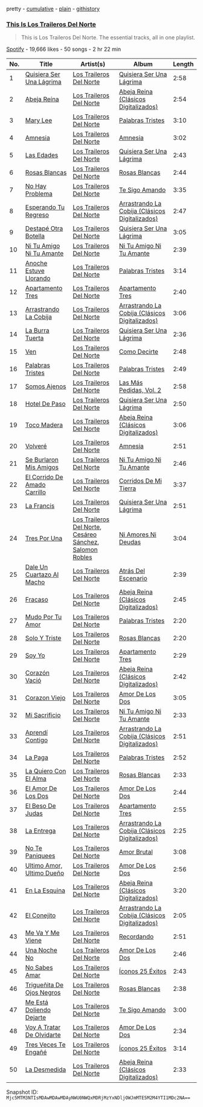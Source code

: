 pretty - [cumulative](/playlists/cumulative/37i9dQZF1DZ06evO3SlD0O.md) - [plain](/playlists/plain/37i9dQZF1DZ06evO3SlD0O) - [githistory](https://github.githistory.xyz/mackorone/spotify-playlist-archive/blob/main/playlists/plain/37i9dQZF1DZ06evO3SlD0O)

### [This Is Los Traileros Del Norte](https://open.spotify.com/playlist/37i9dQZF1DZ06evO3SlD0O)

> This is Los Traileros Del Norte\. The essential tracks, all in one playlist.

[Spotify](https://open.spotify.com/user/spotify) - 19,666 likes - 50 songs - 2 hr 22 min

| No. | Title | Artist(s) | Album | Length |
|---|---|---|---|---|
| 1 | [Quisiera Ser Una Lágrima](https://open.spotify.com/track/3OoTWhcb1NL1R1aop3An2H) | [Los Traileros Del Norte](https://open.spotify.com/artist/6ySHNrLBDCdYRyQKGfsZ37) | [Quisiera Ser Una Lágrima](https://open.spotify.com/album/0VY9UhKG9EBpuuvThP8UU7) | 2:58 |
| 2 | [Abeja Reína](https://open.spotify.com/track/2m5ePayanrtB3LWWiKxVEg) | [Los Traileros Del Norte](https://open.spotify.com/artist/6ySHNrLBDCdYRyQKGfsZ37) | [Abeja Reina \(Clásicos Digitalizados\)](https://open.spotify.com/album/6BnRsg4J1Y3HQsJlcrwEZi) | 2:54 |
| 3 | [Mary Lee](https://open.spotify.com/track/7FGMeXrwpKVFcoCHnslE4J) | [Los Traileros Del Norte](https://open.spotify.com/artist/6ySHNrLBDCdYRyQKGfsZ37) | [Palabras Tristes](https://open.spotify.com/album/5AZuEf75Kcau9PQOR88PLo) | 3:10 |
| 4 | [Amnesia](https://open.spotify.com/track/2ZT0rXwm3h0FaGgA5CLzGt) | [Los Traileros Del Norte](https://open.spotify.com/artist/6ySHNrLBDCdYRyQKGfsZ37) | [Amnesia](https://open.spotify.com/album/7303vr0nPaEu0hGye4S4rz) | 3:02 |
| 5 | [Las Edades](https://open.spotify.com/track/1zlh34h2BSn438NY6Beqm2) | [Los Traileros Del Norte](https://open.spotify.com/artist/6ySHNrLBDCdYRyQKGfsZ37) | [Quisiera Ser Una Lágrima](https://open.spotify.com/album/0VY9UhKG9EBpuuvThP8UU7) | 2:43 |
| 6 | [Rosas Blancas](https://open.spotify.com/track/5TJaE686PQ1CA1qvQuo8Fn) | [Los Traileros Del Norte](https://open.spotify.com/artist/6ySHNrLBDCdYRyQKGfsZ37) | [Rosas Blancas](https://open.spotify.com/album/6K3skX1EmX7Dn56MjhnuC8) | 2:44 |
| 7 | [No Hay Problema](https://open.spotify.com/track/1LWtg5KjYtT9K294nSO92c) | [Los Traileros Del Norte](https://open.spotify.com/artist/6ySHNrLBDCdYRyQKGfsZ37) | [Te Sigo Amando](https://open.spotify.com/album/0xJaR0dKgvuTm8Y7yNq5u4) | 3:35 |
| 8 | [Esperando Tu Regreso](https://open.spotify.com/track/3vJiuzSI33U3hs58E5QOOp) | [Los Traileros Del Norte](https://open.spotify.com/artist/6ySHNrLBDCdYRyQKGfsZ37) | [Arrastrando La Cobija \(Clásicos Digitalizados\)](https://open.spotify.com/album/7oIVq1jmETB2pIjmi1x2EK) | 2:47 |
| 9 | [Destapé Otra Botella](https://open.spotify.com/track/1kchtVnM8zZJXGgugsHhuL) | [Los Traileros Del Norte](https://open.spotify.com/artist/6ySHNrLBDCdYRyQKGfsZ37) | [Quisiera Ser Una Lágrima](https://open.spotify.com/album/0VY9UhKG9EBpuuvThP8UU7) | 3:05 |
| 10 | [Ni Tu Amigo Ni Tu Amante](https://open.spotify.com/track/2SeZ4jqXC5gFGaMrIDJOr2) | [Los Traileros Del Norte](https://open.spotify.com/artist/6ySHNrLBDCdYRyQKGfsZ37) | [Ni Tu Amigo Ni Tu Amante](https://open.spotify.com/album/71FVSUhY9SHjYXYr0DePhJ) | 2:39 |
| 11 | [Anoche Estuve Llorando](https://open.spotify.com/track/2HG6dbqVUBQQEe9JtyTns1) | [Los Traileros Del Norte](https://open.spotify.com/artist/6ySHNrLBDCdYRyQKGfsZ37) | [Palabras Tristes](https://open.spotify.com/album/5AZuEf75Kcau9PQOR88PLo) | 3:14 |
| 12 | [Apartamento Tres](https://open.spotify.com/track/2GMXI3Bhz9GPXMpOWLv4L3) | [Los Traileros Del Norte](https://open.spotify.com/artist/6ySHNrLBDCdYRyQKGfsZ37) | [Apartamento Tres](https://open.spotify.com/album/1axHtpxjBiwMIxjm6AyzRR) | 2:40 |
| 13 | [Arrastrando La Cobija](https://open.spotify.com/track/1eKN8fGmXwsOg5mBfQD2KI) | [Los Traileros Del Norte](https://open.spotify.com/artist/6ySHNrLBDCdYRyQKGfsZ37) | [Arrastrando La Cobija \(Clásicos Digitalizados\)](https://open.spotify.com/album/7oIVq1jmETB2pIjmi1x2EK) | 3:06 |
| 14 | [La Burra Tuerta](https://open.spotify.com/track/4kcODJ1E30HoJA6zhwvNqC) | [Los Traileros Del Norte](https://open.spotify.com/artist/6ySHNrLBDCdYRyQKGfsZ37) | [Quisiera Ser Una Lágrima](https://open.spotify.com/album/0VY9UhKG9EBpuuvThP8UU7) | 2:36 |
| 15 | [Ven](https://open.spotify.com/track/1yUMetUWBf8xoh8XBa4PZm) | [Los Traileros Del Norte](https://open.spotify.com/artist/6ySHNrLBDCdYRyQKGfsZ37) | [Como Decirte](https://open.spotify.com/album/3zMm3HTIhFivAyQOSHjfYy) | 2:48 |
| 16 | [Palabras Tristes](https://open.spotify.com/track/0mrX7N28wFzFpkkeCGLCix) | [Los Traileros Del Norte](https://open.spotify.com/artist/6ySHNrLBDCdYRyQKGfsZ37) | [Palabras Tristes](https://open.spotify.com/album/5AZuEf75Kcau9PQOR88PLo) | 2:49 |
| 17 | [Somos Ajenos](https://open.spotify.com/track/2ssVqXLiCALogRNO6MNr4k) | [Los Traileros Del Norte](https://open.spotify.com/artist/6ySHNrLBDCdYRyQKGfsZ37) | [Las Más Pedidas, Vol\. 2](https://open.spotify.com/album/4FYk7meQNVhlLc9XyU44xP) | 2:58 |
| 18 | [Hotel De Paso](https://open.spotify.com/track/5nFMsTQAVRBUIiqLstuO2t) | [Los Traileros Del Norte](https://open.spotify.com/artist/6ySHNrLBDCdYRyQKGfsZ37) | [Quisiera Ser Una Lágrima](https://open.spotify.com/album/0VY9UhKG9EBpuuvThP8UU7) | 2:50 |
| 19 | [Toco Madera](https://open.spotify.com/track/2qyQTvoprTG6xk05FCtRt7) | [Los Traileros Del Norte](https://open.spotify.com/artist/6ySHNrLBDCdYRyQKGfsZ37) | [Abeja Reina \(Clásicos Digitalizados\)](https://open.spotify.com/album/6BnRsg4J1Y3HQsJlcrwEZi) | 3:06 |
| 20 | [Volveré](https://open.spotify.com/track/7apr6hZDvyayZr4LNBycfb) | [Los Traileros Del Norte](https://open.spotify.com/artist/6ySHNrLBDCdYRyQKGfsZ37) | [Amnesia](https://open.spotify.com/album/7303vr0nPaEu0hGye4S4rz) | 2:51 |
| 21 | [Se Burlaron Mis Amigos](https://open.spotify.com/track/4U3s9W6mUbWHSZqYrXdEUv) | [Los Traileros Del Norte](https://open.spotify.com/artist/6ySHNrLBDCdYRyQKGfsZ37) | [Ni Tu Amigo Ni Tu Amante](https://open.spotify.com/album/71FVSUhY9SHjYXYr0DePhJ) | 2:46 |
| 22 | [El Corrido De Amado Carrillo](https://open.spotify.com/track/0XPviPLJvtGHBuSALz9NPY) | [Los Traileros Del Norte](https://open.spotify.com/artist/6ySHNrLBDCdYRyQKGfsZ37) | [Corridos De Mi Tierra](https://open.spotify.com/album/0raXaTso2qdOhLbiopH14V) | 3:37 |
| 23 | [La Francis](https://open.spotify.com/track/4eFGhgj9hRAhkBRMkrPWlt) | [Los Traileros Del Norte](https://open.spotify.com/artist/6ySHNrLBDCdYRyQKGfsZ37) | [Quisiera Ser Una Lágrima](https://open.spotify.com/album/0VY9UhKG9EBpuuvThP8UU7) | 2:51 |
| 24 | [Tres Por Una](https://open.spotify.com/track/7961JijxsrpZXUzWkquseT) | [Los Traileros Del Norte](https://open.spotify.com/artist/6ySHNrLBDCdYRyQKGfsZ37), [Cesáreo Sánchez](https://open.spotify.com/artist/6swcGvbGZVTU3bXVWlOGif), [Salomon Robles](https://open.spotify.com/artist/3jOuCnGTTFjtYMmTinOtOu) | [Ni Amores Ni Deudas](https://open.spotify.com/album/5fS4LxjG24Bqes41kyq7XY) | 3:04 |
| 25 | [Dale Un Cuartazo Al Macho](https://open.spotify.com/track/5CaVmNwvbF9ryrr8RNWr7u) | [Los Traileros Del Norte](https://open.spotify.com/artist/6ySHNrLBDCdYRyQKGfsZ37) | [Atrás Del Escenario](https://open.spotify.com/album/68uz1T0TeyArcH2MMVy6Kl) | 2:39 |
| 26 | [Fracaso](https://open.spotify.com/track/45k71bk9yCZioceJ3umVzC) | [Los Traileros Del Norte](https://open.spotify.com/artist/6ySHNrLBDCdYRyQKGfsZ37) | [Abeja Reina \(Clásicos Digitalizados\)](https://open.spotify.com/album/6BnRsg4J1Y3HQsJlcrwEZi) | 2:45 |
| 27 | [Mudo Por Tu Amor](https://open.spotify.com/track/0zItQwc6k71g0smaBjrng1) | [Los Traileros Del Norte](https://open.spotify.com/artist/6ySHNrLBDCdYRyQKGfsZ37) | [Palabras Tristes](https://open.spotify.com/album/5AZuEf75Kcau9PQOR88PLo) | 2:20 |
| 28 | [Solo Y Triste](https://open.spotify.com/track/2GNsqriWKJlqCaMCvfTW9H) | [Los Traileros Del Norte](https://open.spotify.com/artist/6ySHNrLBDCdYRyQKGfsZ37) | [Rosas Blancas](https://open.spotify.com/album/6K3skX1EmX7Dn56MjhnuC8) | 2:20 |
| 29 | [Soy Yo](https://open.spotify.com/track/3oPJCw88AtWLFRtFoEsoza) | [Los Traileros Del Norte](https://open.spotify.com/artist/6ySHNrLBDCdYRyQKGfsZ37) | [Apartamento Tres](https://open.spotify.com/album/1axHtpxjBiwMIxjm6AyzRR) | 2:29 |
| 30 | [Corazón Vació](https://open.spotify.com/track/1xb1n8lg8FkLkt8mxcRuVX) | [Los Traileros Del Norte](https://open.spotify.com/artist/6ySHNrLBDCdYRyQKGfsZ37) | [Abeja Reina \(Clásicos Digitalizados\)](https://open.spotify.com/album/6BnRsg4J1Y3HQsJlcrwEZi) | 2:42 |
| 31 | [Corazon Viejo](https://open.spotify.com/track/4Fhyw5yQh0AFOLz8JTGZvy) | [Los Traileros Del Norte](https://open.spotify.com/artist/6ySHNrLBDCdYRyQKGfsZ37) | [Amor De Los Dos](https://open.spotify.com/album/3GQXdspUXYELLuh9lRPFN4) | 3:05 |
| 32 | [Mi Sacrificio](https://open.spotify.com/track/2uUK1y1A53rggDtfqZ1AQ0) | [Los Traileros Del Norte](https://open.spotify.com/artist/6ySHNrLBDCdYRyQKGfsZ37) | [Ni Tu Amigo Ni Tu Amante](https://open.spotify.com/album/71FVSUhY9SHjYXYr0DePhJ) | 2:33 |
| 33 | [Aprendí Contigo](https://open.spotify.com/track/3tWK9kNFdeeK5Q4vZ6M932) | [Los Traileros Del Norte](https://open.spotify.com/artist/6ySHNrLBDCdYRyQKGfsZ37) | [Arrastrando La Cobija \(Clásicos Digitalizados\)](https://open.spotify.com/album/7oIVq1jmETB2pIjmi1x2EK) | 2:51 |
| 34 | [La Paga](https://open.spotify.com/track/062yrpH0fP3Mz5cWyb5DYP) | [Los Traileros Del Norte](https://open.spotify.com/artist/6ySHNrLBDCdYRyQKGfsZ37) | [Palabras Tristes](https://open.spotify.com/album/5AZuEf75Kcau9PQOR88PLo) | 2:52 |
| 35 | [La Quiero Con El Alma](https://open.spotify.com/track/5O7gyxlFdbRcupanCMT1bG) | [Los Traileros Del Norte](https://open.spotify.com/artist/6ySHNrLBDCdYRyQKGfsZ37) | [Rosas Blancas](https://open.spotify.com/album/6K3skX1EmX7Dn56MjhnuC8) | 2:33 |
| 36 | [El Amor De Los Dos](https://open.spotify.com/track/04gMdv7itWIMljOIAUNLwP) | [Los Traileros Del Norte](https://open.spotify.com/artist/6ySHNrLBDCdYRyQKGfsZ37) | [Amor De Los Dos](https://open.spotify.com/album/3GQXdspUXYELLuh9lRPFN4) | 2:44 |
| 37 | [El Beso De Judas](https://open.spotify.com/track/41u6boHB1VeoyQltaHgu7D) | [Los Traileros Del Norte](https://open.spotify.com/artist/6ySHNrLBDCdYRyQKGfsZ37) | [Apartamento Tres](https://open.spotify.com/album/1axHtpxjBiwMIxjm6AyzRR) | 2:55 |
| 38 | [La Entrega](https://open.spotify.com/track/4E2uYqHn60DDtOP16sLMuz) | [Los Traileros Del Norte](https://open.spotify.com/artist/6ySHNrLBDCdYRyQKGfsZ37) | [Arrastrando La Cobija \(Clásicos Digitalizados\)](https://open.spotify.com/album/7oIVq1jmETB2pIjmi1x2EK) | 2:25 |
| 39 | [No Te Paniquees](https://open.spotify.com/track/43fnr1Cv19VCF8YKrU6Wsv) | [Los Traileros Del Norte](https://open.spotify.com/artist/6ySHNrLBDCdYRyQKGfsZ37) | [Amor Brutal](https://open.spotify.com/album/6SLPmv0FnxBJppKBWHbLI4) | 3:08 |
| 40 | [Ultimo Amor, Ultimo Dueño](https://open.spotify.com/track/3SHa4OakRheSWty5ENe5AI) | [Los Traileros Del Norte](https://open.spotify.com/artist/6ySHNrLBDCdYRyQKGfsZ37) | [Amor De Los Dos](https://open.spotify.com/album/3GQXdspUXYELLuh9lRPFN4) | 2:56 |
| 41 | [En La Esquina](https://open.spotify.com/track/5e2kTy5xWpEfOAFRyLKX7M) | [Los Traileros Del Norte](https://open.spotify.com/artist/6ySHNrLBDCdYRyQKGfsZ37) | [Abeja Reina \(Clásicos Digitalizados\)](https://open.spotify.com/album/6BnRsg4J1Y3HQsJlcrwEZi) | 3:20 |
| 42 | [El Conejito](https://open.spotify.com/track/6tglYfAohZzigQWwukU1T6) | [Los Traileros Del Norte](https://open.spotify.com/artist/6ySHNrLBDCdYRyQKGfsZ37) | [Arrastrando La Cobija \(Clásicos Digitalizados\)](https://open.spotify.com/album/7oIVq1jmETB2pIjmi1x2EK) | 2:05 |
| 43 | [Me Va Y Me Viene](https://open.spotify.com/track/03AwEUNvTXg0f0fwyCgr1I) | [Los Traileros Del Norte](https://open.spotify.com/artist/6ySHNrLBDCdYRyQKGfsZ37) | [Recordando](https://open.spotify.com/album/6dOXeCoGargfF3rc3n4slP) | 2:51 |
| 44 | [Una Noche No](https://open.spotify.com/track/2lDBDJRUX5OdpzFG0jSmUu) | [Los Traileros Del Norte](https://open.spotify.com/artist/6ySHNrLBDCdYRyQKGfsZ37) | [Amor De Los Dos](https://open.spotify.com/album/3GQXdspUXYELLuh9lRPFN4) | 2:46 |
| 45 | [No Sabes Amar](https://open.spotify.com/track/6kxAZkr8hABBkG7dGWkkOX) | [Los Traileros Del Norte](https://open.spotify.com/artist/6ySHNrLBDCdYRyQKGfsZ37) | [Íconos 25 Éxitos](https://open.spotify.com/album/13xXOOKo0SiaD2Tc6iPUFP) | 2:43 |
| 46 | [Trigueñita De Ojos Negros](https://open.spotify.com/track/7hrTjTBC0xfBBmeepiTyng) | [Los Traileros Del Norte](https://open.spotify.com/artist/6ySHNrLBDCdYRyQKGfsZ37) | [Rosas Blancas](https://open.spotify.com/album/6K3skX1EmX7Dn56MjhnuC8) | 2:38 |
| 47 | [Me Está Doliendo Dejarte](https://open.spotify.com/track/5nQKzKV7A0UbLB5v0zaqvd) | [Los Traileros Del Norte](https://open.spotify.com/artist/6ySHNrLBDCdYRyQKGfsZ37) | [Te Sigo Amando](https://open.spotify.com/album/0xJaR0dKgvuTm8Y7yNq5u4) | 3:00 |
| 48 | [Voy A Tratar De Olvidarte](https://open.spotify.com/track/47nUD9V3Hlbt3HEAO5rcdQ) | [Los Traileros Del Norte](https://open.spotify.com/artist/6ySHNrLBDCdYRyQKGfsZ37) | [Amor De Los Dos](https://open.spotify.com/album/3GQXdspUXYELLuh9lRPFN4) | 2:34 |
| 49 | [Tres Veces Te Engañé](https://open.spotify.com/track/4FmlFs00vJVtRSNQddCQyJ) | [Los Traileros Del Norte](https://open.spotify.com/artist/6ySHNrLBDCdYRyQKGfsZ37) | [Íconos 25 Éxitos](https://open.spotify.com/album/13xXOOKo0SiaD2Tc6iPUFP) | 3:14 |
| 50 | [La Desmedida](https://open.spotify.com/track/3ilkGDqYW0m2gpDBD09qnE) | [Los Traileros Del Norte](https://open.spotify.com/artist/6ySHNrLBDCdYRyQKGfsZ37) | [Abeja Reina \(Clásicos Digitalizados\)](https://open.spotify.com/album/6BnRsg4J1Y3HQsJlcrwEZi) | 2:33 |

Snapshot ID: `Mjc5MTM3NTIsMDAwMDAwMDAyNWU0NWQxMDRjMzYxNDljOWJmMTE5M2M4YTI1MDc2NA==`
